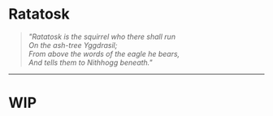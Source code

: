 # Ratatosk

>_"Ratatosk is the squirrel who there shall run  
On the ash-tree Yggdrasil;  
From above the words of the eagle he bears,  
And tells them to Nithhogg beneath."_  


---

# WIP
